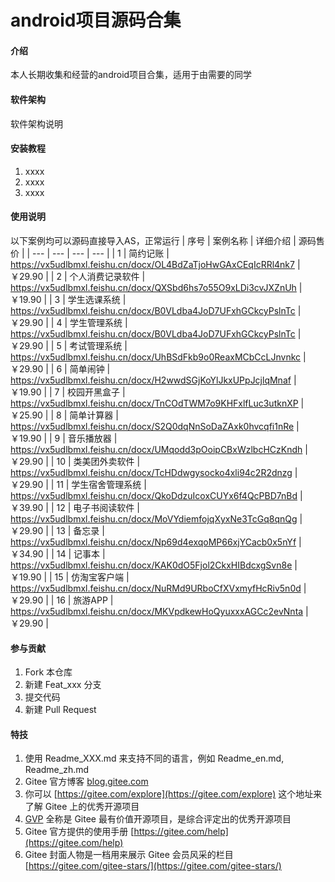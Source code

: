 # android项目源码合集

#### 介绍
本人长期收集和经营的android项目合集，适用于由需要的同学

#### 软件架构
软件架构说明


#### 安装教程

1.  xxxx
2.  xxxx
3.  xxxx

#### 使用说明

以下案例均可以源码直接导入AS，正常运行
| 序号 | 案例名称 | 详细介绍 | 源码售价 |
| --- | --- | --- | --- |
| 1 | 简约记账  | https://vx5udlbmxl.feishu.cn/docx/OL4BdZaTjoHwGAxCEqIcRRl4nk7 | ￥29.90 |
| 2 | 个人消费记录软件  | https://vx5udlbmxl.feishu.cn/docx/QXSbd6hs7o55O9xLDi3cvJXZnUh | ￥19.90 |
| 3 | 学生选课系统  | https://vx5udlbmxl.feishu.cn/docx/B0VLdba4JoD7UFxhGCkcyPslnTc | ￥29.90 |
| 4 | 学生管理系统  | https://vx5udlbmxl.feishu.cn/docx/B0VLdba4JoD7UFxhGCkcyPslnTc | ￥29.90 |
| 5 | 考试管理系统  | https://vx5udlbmxl.feishu.cn/docx/UhBSdFkb9o0ReaxMCbCcLJnvnkc | ￥29.90 |
| 6 | 简单闹钟  | https://vx5udlbmxl.feishu.cn/docx/H2wwdSGjKoYlJkxUPpJcjlqMnaf | ￥19.90 |
| 7 | 校园开黑盒子  | https://vx5udlbmxl.feishu.cn/docx/TnCOdTWM7o9KHFxlfLuc3utknXP | ￥25.90 |
| 8 | 简单计算器  | https://vx5udlbmxl.feishu.cn/docx/S2Q0dqNnSoDaZAxk0hvcqfi1nRe | ￥19.90 |
| 9 | 音乐播放器  | https://vx5udlbmxl.feishu.cn/docx/UMqodd3pOoipCBxWzlbcHCzKndh | ￥29.90 |
| 10 | 类美团外卖软件  | https://vx5udlbmxl.feishu.cn/docx/TcHDdwgysocko4xli94c2R2dnzg | ￥29.90 |
| 11 | 学生宿舍管理系统  | https://vx5udlbmxl.feishu.cn/docx/QkoDdzuIcoxCUYx6f4QcPBD7nBd | ￥39.90 |
| 12 | 电子书阅读软件  | https://vx5udlbmxl.feishu.cn/docx/MoVYdiemfojqXyxNe3TcGq8qnQg | ￥29.90 |
| 13 | 备忘录  | https://vx5udlbmxl.feishu.cn/docx/Np69d4exqoMP66xjYCacb0x5nYf | ￥34.90 |
| 14 | 记事本  | https://vx5udlbmxl.feishu.cn/docx/KAK0dO5Fjol2CkxHIBdcxgSvn8e | ￥19.90 |
| 15 | 仿淘宝客户端  | https://vx5udlbmxl.feishu.cn/docx/NuRMd9URboCfXVxmyfHcRiv5n0d | ￥29.90 |
| 16 | 旅游APP  | https://vx5udlbmxl.feishu.cn/docx/MKVpdkewHoQyuxxxAGCc2evNnta | ￥29.90 |


#### 参与贡献

1.  Fork 本仓库
2.  新建 Feat_xxx 分支
3.  提交代码
4.  新建 Pull Request


#### 特技

1.  使用 Readme\_XXX.md 来支持不同的语言，例如 Readme\_en.md, Readme\_zh.md
2.  Gitee 官方博客 [blog.gitee.com](https://blog.gitee.com)
3.  你可以 [https://gitee.com/explore](https://gitee.com/explore) 这个地址来了解 Gitee 上的优秀开源项目
4.  [GVP](https://gitee.com/gvp) 全称是 Gitee 最有价值开源项目，是综合评定出的优秀开源项目
5.  Gitee 官方提供的使用手册 [https://gitee.com/help](https://gitee.com/help)
6.  Gitee 封面人物是一档用来展示 Gitee 会员风采的栏目 [https://gitee.com/gitee-stars/](https://gitee.com/gitee-stars/)
